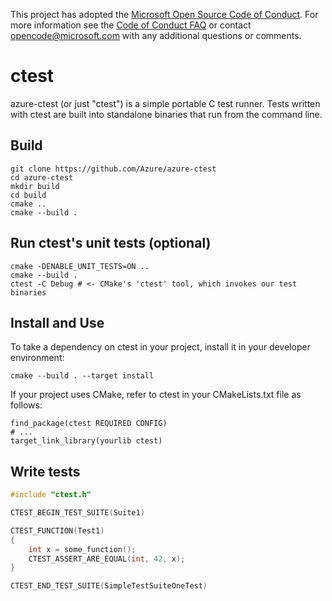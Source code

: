 This project has adopted the [Microsoft Open Source Code of Conduct](https://opensource.microsoft.com/codeofconduct/). For more information see the [Code of Conduct FAQ](https://opensource.microsoft.com/codeofconduct/faq/) or contact [opencode@microsoft.com](mailto:opencode@microsoft.com) with any additional questions or comments.

# ctest

azure-ctest (or just "ctest") is a simple portable C test runner. Tests written with ctest are built into standalone binaries that run from the command line.

## Build

```
git clone https://github.com/Azure/azure-ctest
cd azure-ctest
mkdir build
cd build
cmake ..
cmake --build .
```

## Run ctest's unit tests (optional)

```
cmake -DENABLE_UNIT_TESTS=ON ..
cmake --build .
ctest -C Debug # <- CMake's 'ctest' tool, which invokes our test binaries
```

## Install and Use
To take a dependency on ctest in your project, install it in your developer environment:

```
cmake --build . --target install
```

If your project uses CMake, refer to ctest in your CMakeLists.txt file as follows:

```
find_package(ctest REQUIRED CONFIG)
# ...
target_link_library(yourlib ctest)
```

## Write tests

```c
#include "ctest.h"

CTEST_BEGIN_TEST_SUITE(Suite1)

CTEST_FUNCTION(Test1)
{
    int x = some_function();
    CTEST_ASSERT_ARE_EQUAL(int, 42, x);
}

CTEST_END_TEST_SUITE(SimpleTestSuiteOneTest)
```
